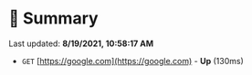# 📖 Summary
Last updated: **8/19/2021, 10:58:17 AM**

- `GET` [https://google.com](https://google.com) - **Up** (130ms)
